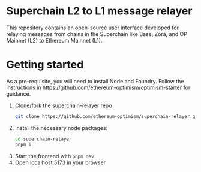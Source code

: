 # Superchain L2 to L1 message relayer
This repository contains an open-source user interface developed for relaying messages from chains in the Superchain like Base, Zora, and OP Mainnet (L2) to Ethereum Mainnet (L1).

# Getting started 
As a pre-requisite, you will need to install Node and Foundry. Follow the instructions in https://github.com/ethereum-optimism/optimism-starter for guidance. 

1. Clone/fork the superchain-relayer repo
   ```sh
   git clone https://github.com/ethereum-optimism/superchain-relayer.git
   ```
2. Install the necessary node packages:
   ```sh
   cd superchain-relayer
   pnpm i
   ```
3. Start the frontend with `pnpm dev`
4. Open localhost:5173 in your browser
